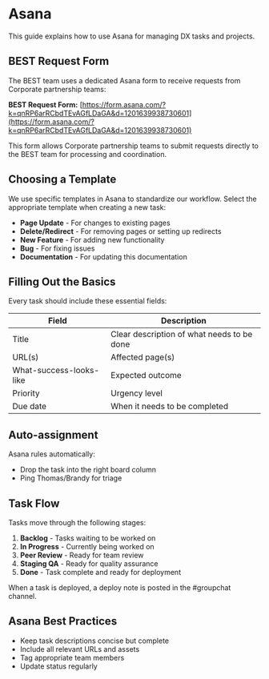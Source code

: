 # Asana

This guide explains how to use Asana for managing DX tasks and projects.

## BEST Request Form

The BEST team uses a dedicated Asana form to receive requests from Corporate partnership teams:

**BEST Request Form:** [https://form.asana.com/?k=qnRP6arRCbdTEvAGfLDaGA&d=1201639938730601](https://form.asana.com/?k=qnRP6arRCbdTEvAGfLDaGA&d=1201639938730601)

This form allows Corporate partnership teams to submit requests directly to the BEST team for processing and coordination.

## Choosing a Template

We use specific templates in Asana to standardize our workflow. Select the appropriate template when creating a new task:

- **Page Update** - For changes to existing pages
- **Delete/Redirect** - For removing pages or setting up redirects
- **New Feature** - For adding new functionality
- **Bug** - For fixing issues
- **Documentation** - For updating this documentation

## Filling Out the Basics

Every task should include these essential fields:

| Field | Description |
|-------|-------------|
| Title | Clear description of what needs to be done |
| URL(s) | Affected page(s) |
| What-success-looks-like | Expected outcome |
| Priority | Urgency level |
| Due date | When it needs to be completed |

## Auto-assignment

Asana rules automatically:
- Drop the task into the right board column
- Ping Thomas/Brandy for triage

## Task Flow

Tasks move through the following stages:

1. **Backlog** - Tasks waiting to be worked on
2. **In Progress** - Currently being worked on
3. **Peer Review** - Ready for team review
4. **Staging QA** - Ready for quality assurance
5. **Done** - Task complete and ready for deployment

When a task is deployed, a deploy note is posted in the #groupchat channel.

## Asana Best Practices

- Keep task descriptions concise but complete
- Include all relevant URLs and assets
- Tag appropriate team members
- Update status regularly 